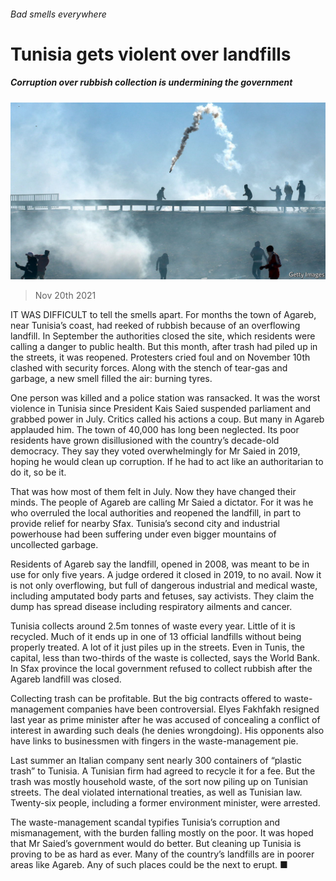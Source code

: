 ###### Bad smells everywhere

# Tunisia gets violent over landfills 

##### Corruption over rubbish collection is undermining the government 

![image](images/20211120_map503.jpg) 

> Nov 20th 2021 

IT WAS DIFFICULT to tell the smells apart. For months the town of Agareb, near Tunisia’s coast, had reeked of rubbish because of an overflowing landfill. In September the authorities closed the site, which residents were calling a danger to public health. But this month, after trash had piled up in the streets, it was reopened. Protesters cried foul and on November 10th clashed with security forces. Along with the stench of tear-gas and garbage, a new smell filled the air: burning tyres.

One person was killed and a police station was ransacked. It was the worst violence in Tunisia since President Kais Saied suspended parliament and grabbed power in July. Critics called his actions a coup. But many in Agareb applauded him. The town of 40,000 has long been neglected. Its poor residents have grown disillusioned with the country’s decade-old democracy. They say they voted overwhelmingly for Mr Saied in 2019, hoping he would clean up corruption. If he had to act like an authoritarian to do it, so be it.


That was how most of them felt in July. Now they have changed their minds. The people of Agareb are calling Mr Saied a dictator. For it was he who overruled the local authorities and reopened the landfill, in part to provide relief for nearby Sfax. Tunisia’s second city and industrial powerhouse had been suffering under even bigger mountains of uncollected garbage.

Residents of Agareb say the landfill, opened in 2008, was meant to be in use for only five years. A judge ordered it closed in 2019, to no avail. Now it is not only overflowing, but full of dangerous industrial and medical waste, including amputated body parts and fetuses, say activists. They claim the dump has spread disease including respiratory ailments and cancer.

Tunisia collects around 2.5m tonnes of waste every year. Little of it is recycled. Much of it ends up in one of 13 official landfills without being properly treated. A lot of it just piles up in the streets. Even in Tunis, the capital, less than two-thirds of the waste is collected, says the World Bank. In Sfax province the local government refused to collect rubbish after the Agareb landfill was closed.

Collecting trash can be profitable. But the big contracts offered to waste-management companies have been controversial. Elyes Fakhfakh resigned last year as prime minister after he was accused of concealing a conflict of interest in awarding such deals (he denies wrongdoing). His opponents also have links to businessmen with fingers in the waste-management pie.

Last summer an Italian company sent nearly 300 containers of “plastic trash” to Tunisia. A Tunisian firm had agreed to recycle it for a fee. But the trash was mostly household waste, of the sort now piling up on Tunisian streets. The deal violated international treaties, as well as Tunisian law. Twenty-six people, including a former environment minister, were arrested.

The waste-management scandal typifies Tunisia’s corruption and mismanagement, with the burden falling mostly on the poor. It was hoped that Mr Saied’s government would do better. But cleaning up Tunisia is proving to be as hard as ever. Many of the country’s landfills are in poorer areas like Agareb. Any of such places could be the next to erupt. ■

